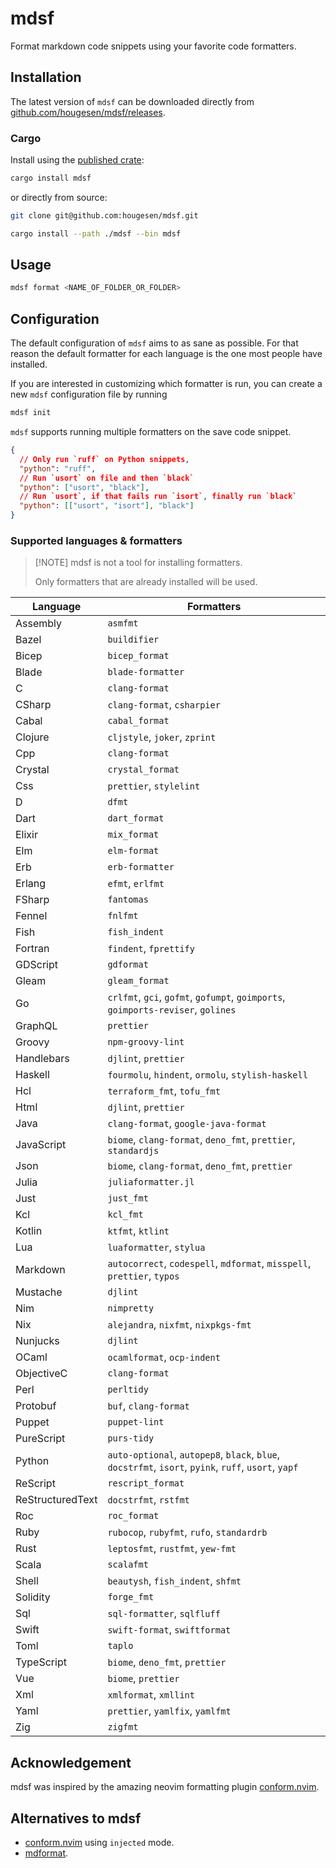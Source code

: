 # mdsf

Format markdown code snippets using your favorite code formatters.

## Installation

The latest version of `mdsf` can be downloaded directly from [github.com/hougesen/mdsf/releases](https://github.com/hougesen/mdsf/releases).

### Cargo

Install using the [published crate](https://crates.io/crates/mdsf):

```sh
cargo install mdsf
```

or directly from source:

```sh
git clone git@github.com:hougesen/mdsf.git

cargo install --path ./mdsf --bin mdsf
```

## Usage

```sh
mdsf format <NAME_OF_FOLDER_OR_FOLDER>
```

## Configuration

The default configuration of `mdsf` aims to as sane as possible. For that reason the default formatter for each language is the one most people have installed.

If you are interested in customizing which formatter is run, you can create a new `mdsf` configuration file by running

```sh
mdsf init
```

`mdsf` supports running multiple formatters on the save code snippet.

```json
{
  // Only run `ruff` on Python snippets,
  "python": "ruff",
  // Run `usort` on file and then `black`
  "python": ["usort", "black"],
  // Run `usort`, if that fails run `isort`, finally run `black`
  "python": [["usort", "isort"], "black"]
}
```

### Supported languages & formatters

> \[!NOTE\]
> mdsf is not a tool for installing formatters.
>
> Only formatters that are already installed will be used.

<!-- START_SECTION:supported-languages -->

| Language         | Formatters                                                                                           |
| ---------------- | ---------------------------------------------------------------------------------------------------- |
| Assembly         | `asmfmt`                                                                                             |
| Bazel            | `buildifier`                                                                                         |
| Bicep            | `bicep_format`                                                                                       |
| Blade            | `blade-formatter`                                                                                    |
| C                | `clang-format`                                                                                       |
| CSharp           | `clang-format`, `csharpier`                                                                          |
| Cabal            | `cabal_format`                                                                                       |
| Clojure          | `cljstyle`, `joker`, `zprint`                                                                        |
| Cpp              | `clang-format`                                                                                       |
| Crystal          | `crystal_format`                                                                                     |
| Css              | `prettier`, `stylelint`                                                                              |
| D                | `dfmt`                                                                                               |
| Dart             | `dart_format`                                                                                        |
| Elixir           | `mix_format`                                                                                         |
| Elm              | `elm-format`                                                                                         |
| Erb              | `erb-formatter`                                                                                      |
| Erlang           | `efmt`, `erlfmt`                                                                                     |
| FSharp           | `fantomas`                                                                                           |
| Fennel           | `fnlfmt`                                                                                             |
| Fish             | `fish_indent`                                                                                        |
| Fortran          | `findent`, `fprettify`                                                                               |
| GDScript         | `gdformat`                                                                                           |
| Gleam            | `gleam_format`                                                                                       |
| Go               | `crlfmt`, `gci`, `gofmt`, `gofumpt`, `goimports`, `goimports-reviser`, `golines`                     |
| GraphQL          | `prettier`                                                                                           |
| Groovy           | `npm-groovy-lint`                                                                                    |
| Handlebars       | `djlint`, `prettier`                                                                                 |
| Haskell          | `fourmolu`, `hindent`, `ormolu`, `stylish-haskell`                                                   |
| Hcl              | `terraform_fmt`, `tofu_fmt`                                                                          |
| Html             | `djlint`, `prettier`                                                                                 |
| Java             | `clang-format`, `google-java-format`                                                                 |
| JavaScript       | `biome`, `clang-format`, `deno_fmt`, `prettier`, `standardjs`                                        |
| Json             | `biome`, `clang-format`, `deno_fmt`, `prettier`                                                      |
| Julia            | `juliaformatter.jl`                                                                                  |
| Just             | `just_fmt`                                                                                           |
| Kcl              | `kcl_fmt`                                                                                            |
| Kotlin           | `ktfmt`, `ktlint`                                                                                    |
| Lua              | `luaformatter`, `stylua`                                                                             |
| Markdown         | `autocorrect`, `codespell`, `mdformat`, `misspell`, `prettier`, `typos`                              |
| Mustache         | `djlint`                                                                                             |
| Nim              | `nimpretty`                                                                                          |
| Nix              | `alejandra`, `nixfmt`, `nixpkgs-fmt`                                                                 |
| Nunjucks         | `djlint`                                                                                             |
| OCaml            | `ocamlformat`, `ocp-indent`                                                                          |
| ObjectiveC       | `clang-format`                                                                                       |
| Perl             | `perltidy`                                                                                           |
| Protobuf         | `buf`, `clang-format`                                                                                |
| Puppet           | `puppet-lint`                                                                                        |
| PureScript       | `purs-tidy`                                                                                          |
| Python           | `auto-optional`, `autopep8`, `black`, `blue`, `docstrfmt`, `isort`, `pyink`, `ruff`, `usort`, `yapf` |
| ReScript         | `rescript_format`                                                                                    |
| ReStructuredText | `docstrfmt`, `rstfmt`                                                                                |
| Roc              | `roc_format`                                                                                         |
| Ruby             | `rubocop`, `rubyfmt`, `rufo`, `standardrb`                                                           |
| Rust             | `leptosfmt`, `rustfmt`, `yew-fmt`                                                                    |
| Scala            | `scalafmt`                                                                                           |
| Shell            | `beautysh`, `fish_indent`, `shfmt`                                                                   |
| Solidity         | `forge_fmt`                                                                                          |
| Sql              | `sql-formatter`, `sqlfluff`                                                                          |
| Swift            | `swift-format`, `swiftformat`                                                                        |
| Toml             | `taplo`                                                                                              |
| TypeScript       | `biome`, `deno_fmt`, `prettier`                                                                      |
| Vue              | `biome`, `prettier`                                                                                  |
| Xml              | `xmlformat`, `xmllint`                                                                               |
| Yaml             | `prettier`, `yamlfix`, `yamlfmt`                                                                     |
| Zig              | `zigfmt`                                                                                             |

<!-- END_SECTION:supported-languages -->

## Acknowledgement

mdsf was inspired by the amazing neovim formatting plugin [conform.nvim](https://github.com/stevearc/conform.nvim).

## Alternatives to mdsf

- [conform.nvim](https://github.com/stevearc/conform.nvim) using `injected` mode.
- [mdformat](https://github.com/executablebooks/mdformat).
